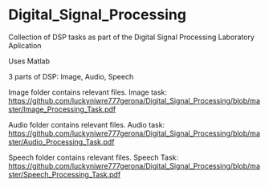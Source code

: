 # Digital_Signal_Processing

Collection of DSP tasks as part of the Digital Signal Processing Laboratory Aplication

Uses Matlab



3 parts of DSP: Image, Audio, Speech


Image folder contains relevant files. Image task:
https://github.com/luckyniwre777gerona/Digital_Signal_Processing/blob/master/Image_Processing_Task.pdf



Audio folder contains relevant files. Audio task:
https://github.com/luckyniwre777gerona/Digital_Signal_Processing/blob/master/Audio_Processing_Task.pdf



Speech folder contains relevant files. Speech Task:
https://github.com/luckyniwre777gerona/Digital_Signal_Processing/blob/master/Speech_Processing_Task.pdf

